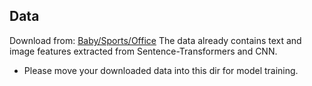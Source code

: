 
## Data
Download from: [Baby/Sports/Office](http://jmcauley.ucsd.edu/data/amazon/links.html)
The data already contains text and image features extracted from Sentence-Transformers and CNN.

* Please move your downloaded data into this dir for model training.
